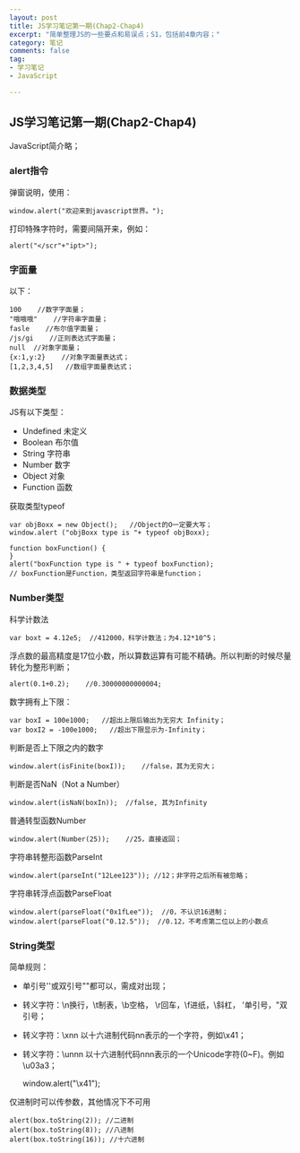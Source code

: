 ```yaml
---
layout: post
title: JS学习笔记第一期(Chap2-Chap4)
excerpt: "简单整理JS的一些要点和易误点；S1，包括前4章内容；"
category: 笔记
comments: false
tag:
- 学习笔记
- JavaScript

---
```


## JS学习笔记第一期(Chap2-Chap4)

JavaScript简介略；

### alert指令

弹窗说明，使用：

    window.alert("欢迎来到javascript世界。");

打印特殊字符时，需要间隔开来，例如：

    alert("</scr"+"ipt>");


### 字面量

以下：

	100    //数字字面量；
	"哦哦哦"    //字符串字面量；
	fasle    //布尔值字面量；
	/js/gi    //正则表达式字面量；
	null  //对象字面量；
	{x:1,y:2}    //对象字面量表达式；
	[1,2,3,4,5]   //数组字面量表达式；

### 数据类型

JS有以下类型：

* Undefined 未定义
* Boolean 布尔值
* String 字符串
* Number 数字
* Object 对象
* Function 函数

获取类型typeof

    var objBoxx = new Object();   //Object的O一定要大写；
    window.alert ("objBoxx type is "+ typeof objBoxx);  

    function boxFunction() {
    }
    alert("boxFunction type is " + typeof boxFunction);
    // boxFunction是Function，类型返回字符串是function；

### Number类型

科学计数法

    var boxt = 4.12e5;  //412000，科学计数法；为4.12*10^5；

浮点数的最高精度是17位小数，所以算数运算有可能不精确。所以判断的时候尽量转化为整形判断；

    alert(0.1+0.2);    //0.30000000000004;

数字拥有上下限：

    var boxI = 100e1000;   //超出上限后输出为无穷大 Infinity；
    var boxI2 = -100e1000;   //超出下限显示为-Infinity；

判断是否上下限之内的数字

    window.alert(isFinite(boxI));    //false，其为无穷大；

判断是否NaN（Not a Number）

    window.alert(isNaN(boxIn));  //false, 其为Infinity

普通转型函数Number

    window.alert(Number(25));    //25，直接返回；

字符串转整形函数ParseInt

    window.alert(parseInt("12Lee123")); //12；非字符之后所有被忽略；

字符串转浮点函数ParseFloat

    window.alert(parseFloat("0x1fLee"));  //0，不认识16进制；
    window.alert(parseFloat("0.12.5"));  //0.12，不考虑第二位以上的小数点

### String类型

简单规则：

* 单引号''或双引号""都可以，需成对出现；
* 转义字符：\n换行，\t制表，\b空格， \r回车，\f进纸，\\斜杠， \'单引号，\"双引号；
* 转义字符：\xnn 以十六进制代码nn表示的一个字符，例如\x41；
* 转义字符：\unnn 以十六进制代码nnn表示的一个Unicode字符(0~F)。例如\u03a3；

    window.alert("\x41");

仅进制时可以传参数，其他情况下不可用

    alert(box.toString(2)); //二进制
    alert(box.toString(8)); //八进制
    alert(box.toString(16)); //十六进制
